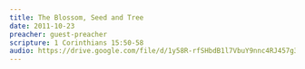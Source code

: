 ```yaml
---
title: The Blossom, Seed and Tree
date: 2011-10-23
preacher: guest-preacher
scripture: 1 Corinthians 15:50-58
audio: https://drive.google.com/file/d/1y58R-rfSHbdB1l7VbuY9nnc4RJ457g3z/view
---
```


